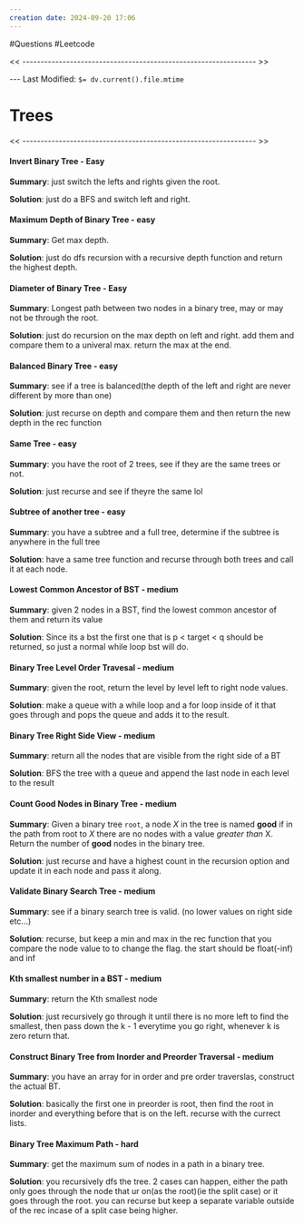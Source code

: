 ```yaml
---
creation date: 2024-09-20 17:06
---
```

#Questions #Leetcode 

<< ---------------------------------------------------------------- >>

 --- Last Modified: `$= dv.current().file.mtime`

# Trees

<< ---------------------------------------------------------------- >>

#### Invert Binary Tree - Easy
**Summary**:
just switch the lefts and rights given the root. 

**Solution**: 
just do a BFS and switch left and right.

#### Maximum Depth of Binary Tree - easy
**Summary**:
Get max depth.

**Solution**: 
just do dfs recursion with a recursive depth function and return the highest depth. 

#### Diameter of Binary Tree - Easy
**Summary**:
Longest path between two nodes in a binary tree, may or may not be through the root.

**Solution**: 
just do recursion on the max depth on left and right. add them and compare them to a univeral max. return the max at the end.

#### Balanced Binary Tree - easy
**Summary**:
see if a tree is balanced(the depth of the left and right are never different by more than one)

**Solution**: 
just recurse on depth and compare them and then return the new depth in the rec function

#### Same Tree - easy
**Summary**:
you have the root of 2 trees, see if they are the same trees or not. 

**Solution**: 
just recurse and see if theyre the same lol

#### Subtree of another tree - easy
**Summary**:
you have a subtree and a full tree, determine if the subtree is anywhere in the full tree

**Solution**: 
have a same tree function and recurse through both trees and call it at each node. 

#### Lowest Common Ancestor of BST - medium
**Summary**:
given 2 nodes in a BST, find the lowest common ancestor of them and return its value

**Solution**: 
Since its a bst the first one that is p < target < q should be returned, so just a normal while loop bst will do.

#### Binary Tree Level Order Travesal - medium
**Summary**:
given the root, return the level by level left to right node values.

**Solution**: 
make a queue with a while loop and a for loop inside of it that goes through and pops the queue and adds it to the result. 

#### Binary Tree Right Side View - medium
**Summary**:
return all the nodes that are visible from the right side of a BT

**Solution**: 
BFS the tree with a queue and append the last node in each level to the result

#### Count Good Nodes in Binary Tree - medium
**Summary**:
Given a binary tree `root`, a node _X_ in the tree is named **good** if in the path from root to _X_ there are no nodes with a value _greater than_ X. Return the number of **good** nodes in the binary tree.

**Solution**: 
just recurse and have a highest count in the recursion option and update it in each node and pass it along.

#### Validate Binary Search Tree - medium
**Summary**:
see if a binary search tree is valid. (no lower values on right side etc...)

**Solution**: 
recurse, but keep a min and max in the rec function that you compare the node value to to change the flag. the start should be float(-inf) and inf


#### Kth smallest number in a BST - medium
**Summary**:
return the Kth smallest node

**Solution**: 
just recursively go through it until there is no more left to find the smallest, then pass down the k - 1 everytime you go right, whenever k is zero return that. 
#### Construct Binary Tree from Inorder and Preorder Traversal - medium
**Summary**:
you have an array for in order and pre order traverslas, construct the actual BT.

**Solution**: 
basically the first one in preorder is root, then find the root in inorder and everything before that is on the left. recurse with the currect lists.

#### Binary Tree Maximum Path - hard
**Summary**:
get the maximum sum of nodes in a path in a binary tree.

**Solution**: 
you recursively dfs the tree. 2 cases can happen, either the path only goes through the node that ur on(as the root)(ie the split case) or it goes through the root. you can recurse but keep a separate variable outside of the rec incase of a split case being higher.
